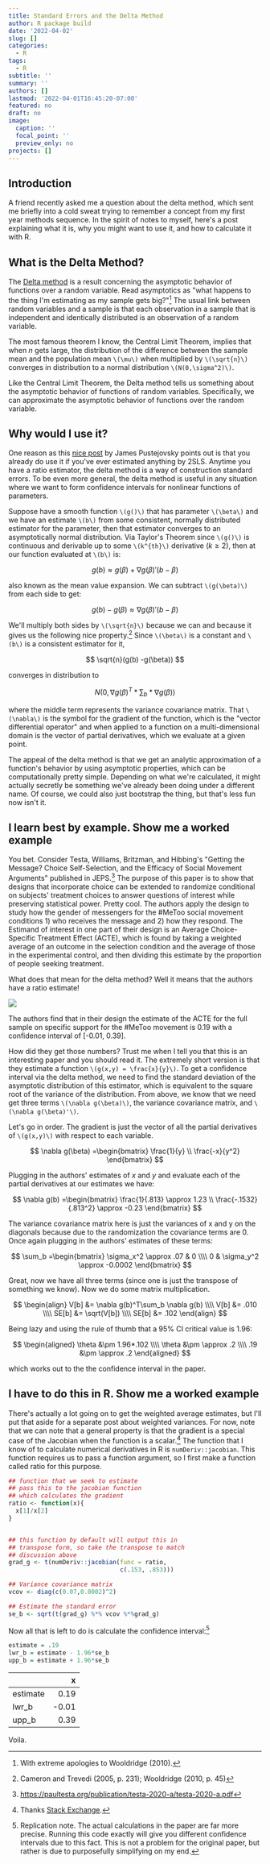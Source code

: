 ```yaml
---
title: Standard Errors and the Delta Method
author: R package build
date: '2022-04-02'
slug: []
categories:
  - R
tags:
  - R
subtitle: ''
summary: ''
authors: []
lastmod: '2022-04-01T16:45:20-07:00'
featured: no
draft: no
image:
  caption: ''
  focal_point: ''
  preview_only: no
projects: []
---
```


## Introduction

A friend recently asked me a question about the delta method, which sent me briefly into a cold sweat trying to remember a concept from my first year methods sequence. In the spirit of notes to myself, here's a post explaining what it is, why you might want to use it, and how to calculate it with R.

## What is the Delta Method?

The [Delta method](https://en.wikipedia.org/wiki/Delta_method) is a result concerning the asymptotic behavior of functions over a random variable. Read asymptotics as "what happens to the thing I'm estimating as my sample gets big?"[^1] The usual link between random variables and a sample is that each observation in a sample that is independent and identically distributed is an observation of a random variable.

[^1]: With extreme apologies to Wooldridge (2010).

The most famous theorem I know, the Central Limit Theorem, implies that when *n* gets large, the distribution of the difference between the sample mean and the population mean `\(\mu\)` when multiplied by `\(\sqrt{n}\)` converges in distribution to a normal distribution `\(N(0,\sigma^2)\)`.

Like the Central Limit Theorem, the Delta method tells us something about the asymptotic behavior of functions of random variables. Specifically, we can approximate the asymptotic behavior of functions over the random variable.

## Why would I use it?

One reason as this [nice post](https://www.jepusto.com/delta-method-and-2sls-ses/) by James Pustejovsky points out is that you already do use it if you've ever estimated anything by 2SLS. Anytime you have a ratio estimator, the delta method is a way of construction standard errors. To be even more general, the delta method is useful in any situation where we want to form confidence intervals for nonlinear functions of parameters.

Suppose have a smooth function `\(g()\)` that has parameter `\(\beta\)` and we have an estimate `\(b\)` from some consistent, normally distributed estimator for the parameter, then that estimator converges to an asymptotically normal distribution. Via Taylor's Theorem since `\(g()\)` is continuous and derivable up to some `\(k^{th}\)` derivative ($k \geq 2$), then at our function evaluated at `\(b\)` is:

$$
g(b) \approx g(\beta) + \nabla g(\beta)'(b-\beta)
$$

also known as the mean value expansion. We can subtract `\(g(\beta)\)` from each side to get:

$$
g(b) - g(\beta) \approx \nabla g(\beta)'(b-\beta)
$$

We'll multiply both sides by `\(\sqrt{n}\)` because we can and because it gives us the following nice property.[^2] Since `\(\beta\)` is a constant and `\(b\)` is a consistent estimator for it,

[^2]: Cameron and Trevedi (2005, p. 231); Wooldridge (2010, p. 45)

$$
\sqrt{n}(g(b) -g(\beta))
$$

converges in distribution to

$$
N(0, \nabla g(\beta)^T*\sum_b * \nabla g(\beta))
$$

where the middle term represents the variance covariance matrix. That `\(\nabla\)` is the symbol for the gradient of the function, which is the "vector differential operator" and when applied to a function on a multi-dimensional domain is the vector of partial derivatives, which we evaluate at a given point.

The appeal of the delta method is that we get an analytic approximation of a function's behavior by using asymptotic properties, which can be computationally pretty simple. Depending on what we're calculated, it might actually secretly be something we've already been doing under a different name. Of course, we could also just bootstrap the thing, but that's less fun now isn't it.

## I learn best by example. Show me a worked example

You bet. Consider Testa, Williams, Britzman, and Hibbing's "Getting the Message? Choice Self-Selection, and the Efficacy of Social Movement Arguments" published in JEPS.[^3] The purpose of this paper is to show that designs that incorporate choice can be extended to randomize conditional on subjects' treatment choices to answer questions of interest while preserving statistical power. Pretty cool. The authors apply the design to study how the gender of messengers for the #MeToo social movement conditions 1) who receives the message and 2) how they respond. The Estimand of interest in one part of their design is an Average Choice-Specific Treatment Effect (ACTE), which is found by taking a weighted average of an outcome in the selection condition and the average of those in the experimental control, and then dividing this estimate by the proportion of people seeking treatment.

[^3]: <https://paultesta.org/publication/testa-2020-a/testa-2020-a.pdf>

What does that mean for the delta method? Well it means that the authors have a ratio estimate!

![](images/Screen%20Shot%202022-04-01%20at%208.34.14%20PM.png)

The authors find that in their design the estimate of the ACTE for the full sample on specific support for the #MeToo movement is 0.19 with a confidence interval of \[-0.01, 0.39\].

How did they get those numbers? Trust me when I tell you that this is an interesting paper and you should read it. The extremely short version is that they estimate a function `\(g(x,y) = \frac{x}{y}\)`. To get a confidence interval via the delta method, we need to find the standard deviation of the asymptotic distribution of this estimator, which is equivalent to the square root of the variance of the distribution. From above, we know that we need get three terms `\(\nabla g(\beta)\)`, the variance covariance matrix, and `\(\nabla g(\beta)'\)`.

Let's go in order. The gradient is just the vector of all the partial derivatives of `\(g(x,y)\)` with respect to each variable.

$$
\nabla g(\beta) =\begin{bmatrix}
\frac{1}{y} \\
\frac{-x}{y^2}
\end{bmatrix}
$$

Plugging in the authors' estimates of *x* and *y* and evaluate each of the partial derivatives at our estimates we have:

$$
\nabla g(b) =\begin{bmatrix}
\frac{1}{.813} \approx 1.23 \\
\frac{-.1532}{.813^2} \approx -0.23
\end{bmatrix}
$$

The variance covariance matrix here is just the variances of x and y on the diagonals because due to the randomization the covariance terms are 0. Once again plugging in the authors' estimates of these terms:

$$
\sum_b =\begin{bmatrix}
\sigma_x^2 \approx .07 & 0 \\\\
0 & \sigma_y^2 \approx -0.0002 
\end{bmatrix}
$$

Great, now we have all three terms (since one is just the transpose of something we know). Now we do some matrix multiplication.

$$
\begin{align}
V[b] &= \nabla g(b)^T\sum_b \nabla g(b) \\\\
V[b] &= .010 \\\\
SE[b] &= \sqrt(V[b]) \\\\
SE[b] &= .102
\end{align}
$$

Being lazy and using the rule of thumb that a 95% CI critical value is 1.96:

$$
\begin{aligned}
\theta &\pm 1.96*.102 \\\\
\theta &\pm \approx .2 \\\\
.19 &\pm \approx .2 
\end{aligned}
$$

which works out to the the confidence interval in the paper.

## I have to do this in R. Show me a worked example

There's actually a lot going on to get the weighted average estimates, but I'll put that aside for a separate post about weighted variances. For now, note that we can note that a general property is that the gradient is a special case of the Jacobian when the function is a scalar.[^4] The function that I know of to calculate numerical derivatives in R is `numDeriv::jacobian`. This function requires us to pass a function argument, so I first make a function called ratio for this purpose.

[^4]: Thanks [Stack Exchange](https://math.stackexchange.com/questions/1519367/difference-between-gradient-and-jacobian).


```r
## function that we seek to estimate 
## pass this to the jacobian function
## which calculates the gradient 
ratio <- function(x){
  x[1]/x[2]
}


## this function by default will output this in 
## transpose form, so take the transpose to match 
## discussion above
grad_g <- t(numDeriv::jacobian(func = ratio, 
                               c(.153, .853)))

## Variance covariance matrix 
vcov <- diag(c(0.07,0.0002)^2)

## Estimate the standard error
se_b <- sqrt(t(grad_g) %*% vcov %*%grad_g)
```

Now all that is left to do is calculate the confidence interval:[^5]

[^5]: Replication note. The actual calculations in the paper are far more precise. Running this code exactly will give you different confidence intervals due to this fact. This is not a problem for the original paper, but rather is due to purposefully simplifying on my end.


```r
estimate = .19 
lwr_b = estimate - 1.96*se_b 
upp_b = estimate + 1.96*se_b
```


|         |     x|
|:--------|-----:|
|estimate |  0.19|
|lwr_b    | -0.01|
|upp_b    |  0.39|

Voila.
